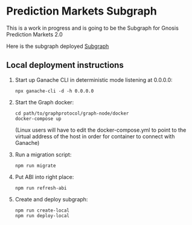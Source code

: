# Prediction Markets Subgraph
This is a work in progress and is going to be the Subgraph for Gnosis Prediction Markets 2.0 


Here is the subgraph deployed
[Subgraph](https://thegraph.com/explorer/subgraph/infinitestyles/pm)

## Local deployment instructions

1.  Start up Ganache CLI in deterministic mode listening at 0.0.0.0:

        npx ganache-cli -d -h 0.0.0.0

2.  Start the Graph docker:

        cd path/to/graphprotocol/graph-node/docker
        docker-compose up

    (Linux users will have to edit the docker-compose.yml to point to the virtual address of the host in order for container to connect with Ganache)

3.  Run a migration script:

        npm run migrate

4.  Put ABI into right place:

        npm run refresh-abi

5.  Create and deploy subgraph:

        npm run create-local
        npm run deploy-local
